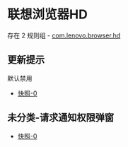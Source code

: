 # 联想浏览器HD

存在 2 规则组 - [com.lenovo.browser.hd](/src/apps/com.lenovo.browser.hd.ts)

## 更新提示

默认禁用

- [快照-0](https://i.gkd.li/i/13401982)

## 未分类-请求通知权限弹窗

- [快照-0](https://i.gkd.li/i/13401980)

